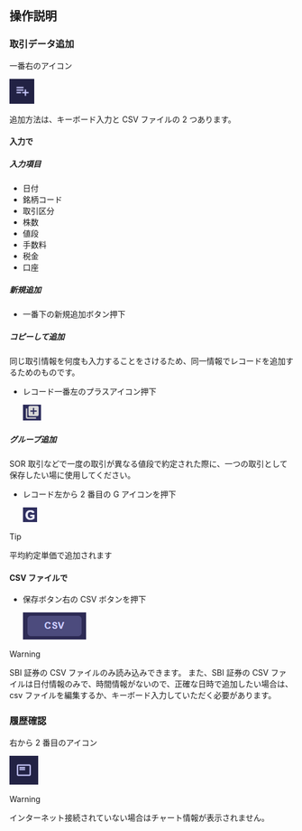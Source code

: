 ## 操作説明

### 取引データ追加

一番右のアイコン

![inputicon](./docs/inputicon.png)

追加方法は、キーボード入力と CSV ファイルの 2 つあります。

#### 入力で

##### 入力項目

- 日付
- 銘柄コード
- 取引区分
- 株数
- 値段
- 手数料
- 税金
- 口座

##### 新規追加

- 一番下の新規追加ボタン押下

##### コピーして追加

同じ取引情報を何度も入力することをさけるため、同一情報でレコードを追加するためのものです。

- レコード一番左のプラスアイコン押下

  ![コピー追加](./docs/copyplusicon.png)

##### グループ追加

SOR 取引などで一度の取引が異なる値段で約定された際に、一つの取引として保存したい場に使用してください。

- レコード左から 2 番目の G アイコンを押下

  ![グループに追加](./docs/groupplusicon.png)

> [!TIP]
> 平均約定単価で追加されます

#### CSV ファイルで

- 保存ボタン右の CSV ボタンを押下

  ![csv追加](./docs/csvbutton.png)

> [!WARNING]
> SBI 証券の CSV ファイルのみ読み込みできます。
> また、SBI 証券の CSV ファイルは日付情報のみで、時間情報がないので、正確な日時で追加したい場合は、csv ファイルを編集するか、キーボード入力していただく必要があります。

### 履歴確認

右から 2 番目のアイコン

![historyicon](./docs/historyicon.png)

> [!WARNING]
> インターネット接続されていない場合はチャート情報が表示されません。
